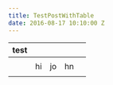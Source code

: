 ```yaml
---
title: TestPostWithTable
date: 2016-08-17 10:10:00 Z
---
```


|test |   |   |   |   |
|-----|---|---|---|---|
|     |   |   |   |   |
|     | hi| jo|hn |   |
|     |   |   |   |   |
